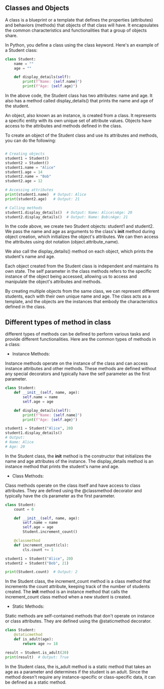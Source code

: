 ## Classes and Objects 

A class is a blueprint or a template that defines the properties (attributes) and behaviors (methods) that objects of that class will have. It encapsulates the common characteristics and functionalities that a group of objects share.

In Python, you define a class using the class keyword. Here's an example of a Student class:

```python
class Student:
    name = ""
    age = ""

    def display_details(self):
        print(f"Name: {self.name}")
        print(f"Age: {self.age}")
```

In the above code, the Student class has two attributes: name and age. It also has a method called display_details() that prints the name and age of the student.

An object, also known as an instance, is created from a class. It represents a specific entity with its own unique set of attribute values. Objects have access to the attributes and methods defined in the class.

To create an object of the Student class and use its attributes and methods, you can do the following:

```python

# Creating objects
student1 = Student()
student2 = Student()
student1.name = "Alice"
student1.age = 14
student2.name = "Bob"
student2.age = 12

# Accessing attributes
print(student1.name)  # Output: Alice
print(student2.age)   # Output: 21

# Calling methods
student1.display_details()  # Output: Name: Alice\nAge: 20
student2.display_details()  # Output: Name: Bob\nAge: 21
```
In the code above, we create two Student objects: student1 and student2. We pass the name and age as arguments to the class's __init__ method during object creation, which initializes the object's attributes. We can then access the attributes using dot notation (object.attribute_name).

We also call the display_details() method on each object, which prints the student's name and age.

Each object created from the Student class is independent and maintains its own state. The self parameter in the class methods refers to the specific instance of the object being accessed, allowing us to access and manipulate the object's attributes and methods.

By creating multiple objects from the same class, we can represent different students, each with their own unique name and age. The class acts as a template, and the objects are the instances that embody the characteristics defined in the class.

## Different types of method in class
different types of methods can be defined to perform various tasks and provide different functionalities. Here are the common types of methods in a class:

* Instance Methods:

Instance methods operate on the instance of the class and can access instance attributes and other methods. These methods are defined without any special decorators and typically have the self parameter as the first parameter.

```python
class Student:
    def __init__(self, name, age):
        self.name = name
        self.age = age

    def display_details(self):
        print(f"Name: {self.name}")
        print(f"Age: {self.age}")

student1 = Student("Alice", 20)
student1.display_details()
# Output:
# Name: Alice
# Age: 20
```
In the Student class, the __init__ method is the constructor that initializes the name and age attributes of the instance. The display_details method is an instance method that prints the student's name and age.

* Class Methods:

Class methods operate on the class itself and have access to class attributes. They are defined using the @classmethod decorator and typically have the cls parameter as the first parameter.

```python
class Student:
    count = 0

    def __init__(self, name, age):
        self.name = name
        self.age = age
        Student.increment_count()

    @classmethod
    def increment_count(cls):
        cls.count += 1

student1 = Student("Alice", 20)
student2 = Student("Bob", 21)

print(Student.count)  # Output: 2
```
In the Student class, the increment_count method is a class method that increments the count attribute, keeping track of the number of students created. The __init__ method is an instance method that calls the increment_count class method when a new student is created.

* Static Methods:

Static methods are self-contained methods that don't operate on instance or class attributes. They are defined using the @staticmethod decorator.

```python
class Student:
    @staticmethod
    def is_adult(age):
        return age >= 18

result = Student.is_adult(20)
print(result)  # Output: True
```
In the Student class, the is_adult method is a static method that takes an age as a parameter and determines if the student is an adult. Since the method doesn't require any instance-specific or class-specific data, it can be defined as a static method.
